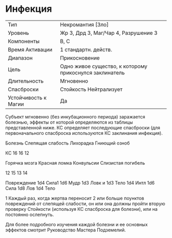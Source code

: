 
# Инфекция

| | |
|---|---|
|Тип|Некромантия [Зло]|
|Уровень| Жр 3, Дрд 3, Маг/Чар 4, Разрушение 3|
|Компоненты| В, С|
|Время Активации| 1 стандартн. действ.|
|Диапазон| Прикосновение|
|Цель| Одно живое существо, к которому прикоснулся заклинатель|
|Длительность| Мгновенно|
|Спасброски| Стойкость Нейтрализует|
|Устойчивость к Магии| Да|

Субъект мгновенно (без инкубационного периода) заражается болезнью, эффекты от которой определяются из таблицы представленной ниже. КС определяет последующие спасброски (для первоначального спасброска используются КС заклинания инфекция).

Болезнь
Слепящая слабость
Лихорадка
Гниющий озноб

КС
16
16
12

Горячка мозга
Красная ломка
Конвульсии
Слизистая погибель

12
15
13
14

Повреждение
1d4 Сила1
1d6 Мудр
1d3 Ловк и
1d3 Тело
1d4 Интл
1d6 Сила
1d8 Лов
1d4 Тело

1 Каждый раз, когда жертва переносит 2 или больше поунктов повреждений от слепящей слабости, он или она должны пройти вторую проверку Стойкости (используя КС спасброска для болезни), или на постоянно ослепнуть.

Для более подробного изучения каждой болезни и ее основных эффектов смотрит Руководство Мастера Подземелий.